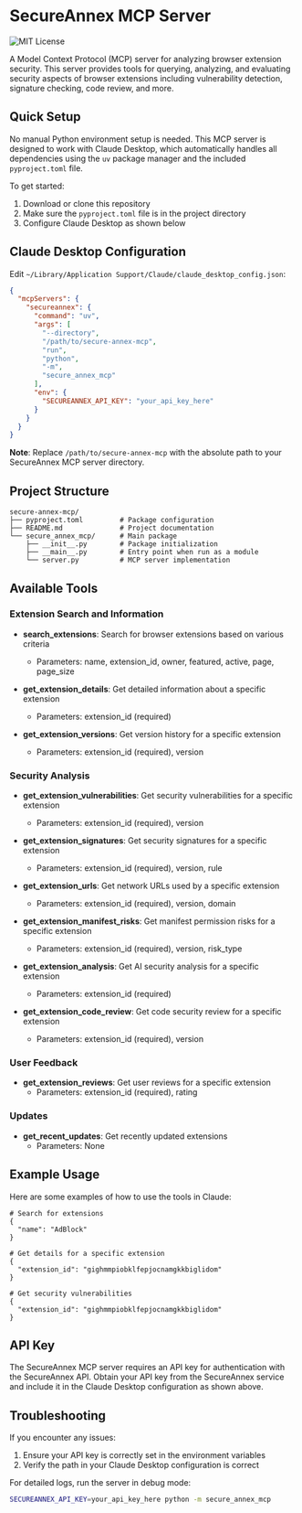# SecureAnnex MCP Server

![MIT License](https://img.shields.io/badge/license-MIT-green)

A Model Context Protocol (MCP) server for analyzing browser extension security. This server provides tools for querying, analyzing, and evaluating security aspects of browser extensions including vulnerability detection, signature checking, code review, and more.

## Quick Setup

No manual Python environment setup is needed. This MCP server is designed to work with Claude Desktop, which automatically handles all dependencies using the `uv` package manager and the included `pyproject.toml` file.

To get started:

1. Download or clone this repository
2. Make sure the `pyproject.toml` file is in the project directory
3. Configure Claude Desktop as shown below

## Claude Desktop Configuration

Edit `~/Library/Application Support/Claude/claude_desktop_config.json`:

```json
{
  "mcpServers": {
    "secureannex": {
      "command": "uv",
      "args": [
        "--directory",
        "/path/to/secure-annex-mcp",
        "run",
        "python",
        "-m",
        "secure_annex_mcp"
      ],
      "env": {
        "SECUREANNEX_API_KEY": "your_api_key_here"
      }
    }
  }
}
```

**Note**: Replace `/path/to/secure-annex-mcp` with the absolute path to your SecureAnnex MCP server directory.

## Project Structure

```
secure-annex-mcp/
├── pyproject.toml         # Package configuration
├── README.md              # Project documentation
└── secure_annex_mcp/      # Main package
    ├── __init__.py        # Package initialization
    ├── __main__.py        # Entry point when run as a module
    └── server.py          # MCP server implementation
```

## Available Tools

### Extension Search and Information

- **search_extensions**: Search for browser extensions based on various criteria
  - Parameters: name, extension_id, owner, featured, active, page, page_size

- **get_extension_details**: Get detailed information about a specific extension
  - Parameters: extension_id (required)

- **get_extension_versions**: Get version history for a specific extension
  - Parameters: extension_id (required), version

### Security Analysis

- **get_extension_vulnerabilities**: Get security vulnerabilities for a specific extension
  - Parameters: extension_id (required), version

- **get_extension_signatures**: Get security signatures for a specific extension
  - Parameters: extension_id (required), version, rule

- **get_extension_urls**: Get network URLs used by a specific extension
  - Parameters: extension_id (required), version, domain

- **get_extension_manifest_risks**: Get manifest permission risks for a specific extension
  - Parameters: extension_id (required), version, risk_type

- **get_extension_analysis**: Get AI security analysis for a specific extension
  - Parameters: extension_id (required)

- **get_extension_code_review**: Get code security review for a specific extension
  - Parameters: extension_id (required), version

### User Feedback

- **get_extension_reviews**: Get user reviews for a specific extension
  - Parameters: extension_id (required), rating

### Updates

- **get_recent_updates**: Get recently updated extensions
  - Parameters: None

## Example Usage

Here are some examples of how to use the tools in Claude:

```
# Search for extensions
{
  "name": "AdBlock"
}

# Get details for a specific extension
{
  "extension_id": "gighmmpiobklfepjocnamgkkbiglidom"
}

# Get security vulnerabilities
{
  "extension_id": "gighmmpiobklfepjocnamgkkbiglidom"
}
```

## API Key

The SecureAnnex MCP server requires an API key for authentication with the SecureAnnex API. Obtain your API key from the SecureAnnex service and include it in the Claude Desktop configuration as shown above.

## Troubleshooting

If you encounter any issues:

1. Ensure your API key is correctly set in the environment variables
2. Verify the path in your Claude Desktop configuration is correct

For detailed logs, run the server in debug mode:

```bash
SECUREANNEX_API_KEY=your_api_key_here python -m secure_annex_mcp
